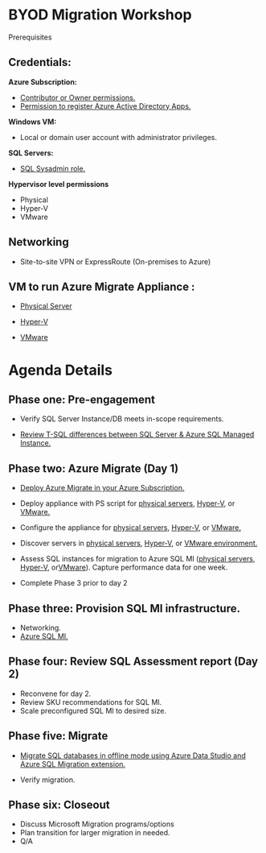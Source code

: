 ﻿# BYOD Migration Workshop

Prerequisites 

## Credentials: 

**Azure Subscription:**  
* [Contributor or Owner permissions.](https://learn.microsoft.com/en-us/azure/role-based-access-control/role-assignments-portal-subscription-admin) 
* [Permission to register Azure Active Directory Apps.](https://learn.microsoft.com/en-us/azure/active-directory/develop/quickstart-register-app#prerequisites)

**Windows VM:** 
* Local or domain user account with administrator privileges. 

**SQL Servers:**
* [SQL Sysadmin role.](https://learn.microsoft.com/en-us/sql/relational-databases/system-stored-procedures/sp-addsrvrolemember-transact-sql?view=sql-server-2016)

**Hypervisor level permissions**
* Physical
* Hyper-V
* VMware


## Networking
* Site-to-site VPN or ExpressRoute  (On-premises to Azure)

## VM to run Azure Migrate Appliance :
* [Physical Server](https://learn.microsoft.com/en-us/azure/migrate/tutorial-discover-physical#prerequisites)

* [Hyper-V](https://learn.microsoft.com/en-us/azure/migrate/tutorial-discover-hyper-v#prerequisites)

* [VMware](https://learn.microsoft.com/en-us/azure/migrate/tutorial-discover-vmware#prerequisites)


# Agenda Details

## Phase one: Pre-engagement 
* Verify SQL Server Instance/DB meets in-scope requirements. 

* [Review T-SQL differences between SQL Server & Azure SQL Managed Instance.](https://learn.microsoft.com/en-us/azure/azure-sql/managed-instance/transact-sql-tsql-differences-sql-server?view=azuresql)

## Phase two: Azure Migrate (Day 1) 
* [Deploy Azure Migrate in your Azure Subscription.](https://learn.microsoft.com/en-us/azure/migrate/create-manage-projects) 

* Deploy appliance with PS script for [physical servers](https://learn.microsoft.com/en-us/azure/migrate/how-to-set-up-appliance-physical), [Hyper-V](https://learn.microsoft.com/en-us/azure/migrate/deploy-appliance-script#set-up-the-appliance-for-hyper-v), or [VMware.](https://learn.microsoft.com/en-us/azure/migrate/deploy-appliance-script#set-up-the-appliance-for-vmware)

* Configure the appliance for [physical servers](https://learn.microsoft.com/en-us/azure/migrate/how-to-set-up-appliance-physical#configure-the-appliance), [Hyper-V](https://learn.microsoft.com/en-us/azure/migrate/how-to-set-up-appliance-hyper-v#configure-the-appliance), or [VMware.](https://learn.microsoft.com/en-us/azure/migrate/tutorial-discover-vmware) 

* Discover servers in [physical servers](https://learn.microsoft.com/en-us/azure/migrate/tutorial-discover-physical), [Hyper-V](https://learn.microsoft.com/en-us/azure/migrate/tutorial-assess-sql), or [VMware environment.](https://learn.microsoft.com/en-us/azure/migrate/tutorial-discover-vmware) 

* Assess SQL instances for migration to Azure SQL MI ([physical servers](https://learn.microsoft.com/en-us/azure/migrate/tutorial-assess-sql), [Hyper-V](https://learn.microsoft.com/en-us/azure/migrate/tutorial-assess-sql), or[VMware](https://learn.microsoft.com/en-us/azure/migrate/tutorial-assess-sql)). Capture performance data for one week. 

* Complete Phase 3 prior to day 2 

## Phase three: Provision SQL MI infrastructure. 
* Networking. 
* [Azure SQL MI.](https://learn.microsoft.com/en-us/azure/azure-sql/managed-instance/instance-create-quickstart?view=azuresql) 

## Phase four: Review SQL Assessment report (Day 2) 
* Reconvene for day 2. 
* Review SKU recommendations for SQL MI. 
* Scale preconfigured SQL MI to desired size. 

## Phase five: Migrate
* [Migrate SQL databases in offline mode using Azure Data Studio and Azure SQL Migration extension.](https://learn.microsoft.com/en-us/azure/dms/tutorial-sql-server-managed-instance-offline-ads) 

* Verify migration. 

## Phase six: Closeout
* Discuss Microsoft Migration programs/options
* Plan transition for larger migration in needed.
* Q/A






